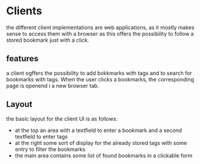 # Clients

the different client implementations are web applications, as it mostly makes sense to access them with a browser
as this offers the possibility to follow a stored bookmark just with a click.

## features

a client ogffers the possibility to add bokkmarks with tags and to search for bookmarks with tags. When the user 
clicks a bookmarks, the corresponding page is openend i a new browser tab.

## Layout

the basic layout for the client UI is as follows:

* at the top an area with a textfield to enter a bookmark and a second textfield to enter tags
* at the right some sort of display for the already stored tags with some entry to filter the bookmarks
* the main area contains some list of found bookmarks in a clickable form

